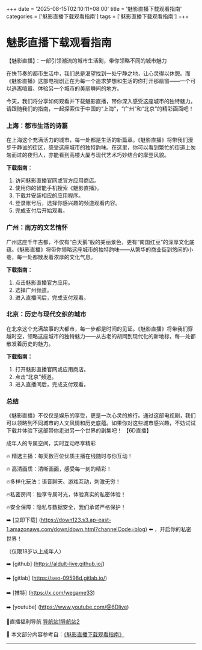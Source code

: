 +++
date = '2025-08-15T02:10:11+08:00'
title = '魅影直播下载观看指南'
categories = ['魅影直播下载观看指南']
tags = ['魅影直播下载观看指南']
+++

# 魅影直播下载观看指南

【魅影直播】：一部引领潮流的城市生活剧，带你领略不同的城市魅力

在快节奏的都市生活中，我们总是渴望找到一处宁静之地，让心灵得以休憩。而《魅影直播》这部电视剧正在为每一个追求梦想和生活的你打开那扇窗——一个可以逃离喧嚣、体验另一个城市的美丽瞬间的地方。

今天，我们将分享如何观看并下载魅影直播，带你深入感受这座城市的独特魅力。请跟随我们的指南，一起探索位于中国的“上海”，“广州”和“北京”的精彩画面吧！

### 上海：都市生活的诗篇

在上海这个充满活力的城市，每一处都是生活的新篇章。《魅影直播》将带我们漫步于静谧的街区，感受这座城市的独特韵味。在这里，你可以看到繁忙的街道上匆匆而过的夜归人，亦能看到高楼大厦与现代艺术巧妙结合的摩登风貌。

**下载指南：**
1. 访问魅影直播官网或官方应用商店。
2. 使用你的智能手机搜索《魅影直播》。
3. 下载并安装相应的应用程序。
4. 登录账号后，选择你感兴趣的频道观看内容。
5. 完成支付后开始观看。

### 广州：南方的文艺情怀

广州这座千年古都，不仅有“白天鹅”般的美丽景色，更有“南国红豆”的深厚文化底蕴。《魅影直播》将带你领略这座城市的独特韵味——从繁华的商业街到悠闲的小巷，每一处都散发着浓厚的文化气息。

**下载指南：**
1. 点击魅影直播官方应用。
2. 选择广州频道。
3. 进入直播间后，完成支付观看。

### 北京：历史与现代交织的城市

在北京这个充满故事的大都市，每一步都是时间的见证。《魅影直播》将带我们穿越时空，领略这座城市的独特魅力——从古老的胡同到现代化的新地标，每一处都散发着历史的魅力。

**下载指南：**
1. 打开魅影直播官网或应用商店。
2. 点击“北京”频道。
3. 进入直播间后，完成支付观看。

### 总结

《魅影直播》不仅仅是娱乐的享受，更是一次心灵的旅行。通过这部电视剧，我们可以领略到不同城市的人文风情和历史底蕴。如果你对这些城市感兴趣，不妨试试下载并体验下这部带你走进另一个世界的剧集吧！
【6D直播】

 成年人的专属空间，实时互动尽享精彩

🔥 精选主播：每天数百位优质主播在线随时与你互动！

🔥 高清画质：清晰画面，感受每一刻的精彩！

🔥多样化玩法：语音聊天、游戏互动，刺激无穷！

🔥私密房间：独享专属时光，体验真实的私密体验！

🔥安全保障：隐私与数据安全，我们承诺严格保护！

➡️ [立即下载] (https://down123.s3.ap-east-1.amazonaws.com/down/down.html?channelCode=blog) ⬅️ ，开启你的私密世界！

 （仅限18岁以上成年人）

➡️ [github] (https://aldult-live.github.io/)

➡️ [gitlab] (https://seo-09598d.gitlab.io/)

➡️ [推特] (https://x.com/wegame33)

➡️ [youtube] (https://www.youtube.com/@6Dlive)

🔞直播福利导航   [导航站1](https://webstack-86085a.gitlab.io/)[导航站2](https://onlygit123-2.github.io/)

📘 本文部分内容参考自：[《魅影直播下载观看指南》](https://webstack-hugo-7.pages.dev/)

---
